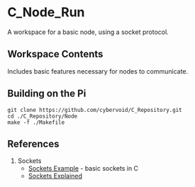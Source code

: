 # C_Node_Run
A workspace for a basic node, using a socket protocol.

## Workspace Contents
Includes basic features necessary for nodes to communicate.

## Building on the Pi
```
git clone https://github.com/cybervoid/C_Repository.git
cd ./C_Repository/Node
make -f ./Makefile

```

## References
1. Sockets   
    - [Sockets Example](https://www.geeksforgeeks.org/socket-programming-cc/) - basic sockets in C
    - [Sockets Explained](http://www.cs.rpi.edu/~moorthy/Courses/os98/Pgms/socket.html)
